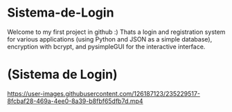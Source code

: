 # Sistema-de-Login
Welcome to my first project in github :) Thats a login and registration system for various applications (using Python and JSON as a simple database), encryption with bcrypt, and pysimpleGUI for the interactive interface.

<h1>(Sistema de Login)</h1>

https://user-images.githubusercontent.com/126187123/235229517-8fcbaf28-469a-4ee0-8a39-b8fbf65dfb7d.mp4

